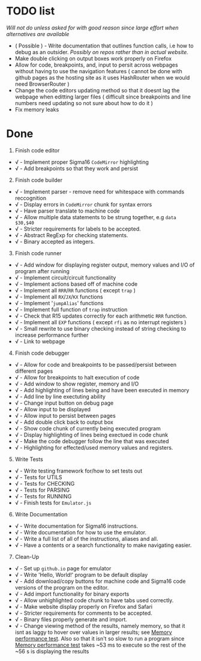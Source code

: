 # TODO list

*Will not do unless asked for with good reason since large effort when alternatives are available*

* ( Possible ) - Write documentation that outlines function calls, i.e how to debug as an outsider. *Possibly on repos rather than in actual website.*
* Make double clicking on output boxes work properly on Firefox
* Allow for code, breakpoints, and, input to persit across webpages without having to use the navigation features ( cannot  be done with github pages as the hosting site as it uses HashRouter when we would need BrowserRouter )
* Change the code editors updating method so that it doesnt lag the webpage when editting larger files ( difficult since breakpoints and line numbers need updating so not sure about how to do it )
* Fix memory leaks

# Done

1. Finish code editor
* √ - Implement proper Sigma16 `CodeMirror` highlighting
* √ - Add breakpoints so that they work and persist

2. Finish code builder
* √ - Implement parser - remove need for whitespace with commands reccognition
* √ - Display errors in `CodeMirror` chunk for syntax errors
* √ - Have parser translate to machine code
* √ - Allow multiple data statements to be strung together, e.g `data $30,$40`
* √ - Stricter requirements for labels to be accepted.
* √ - Abstract RegExp for checking statements.
* √ - Binary accepted as integers.

3. Finish code runner
* √ - Add window for displaying register output, memory values and I/O of program after running
* √ - Implement circuit/circuit functionality
* √ - Implement actions based off of machine code
* √ - Implement all `RRR`/`RR` functions ( except `trap` )
* √ - Implement all `RX`/`JX`/`KX` functions
* √ - Implement '`jumpAlias`' functions
* √ - Implement full function of `trap` instruction
* √ - Check that R15 updates correctly for each arithmetic `RRR` function.
* √ - Implement all `EXP` functions ( except `rfi` as no interrupt registers )
* √ - Small rewrite to use binary checking instead of string checking to increase performance further
* √ - Link to webpage

4. Finish code debugger
* √ - Allow for code and breakpoints to be passed/persist between different pages
* √ - Allow for breakpoints to halt execution of code
* √ - Add window to show register, memory and I/O
* √ - Add highlighting of lines being and have been executed in memory
* √ - Add line by line exectuting ability
* √ - Change input button on debug page
* √ - Allow input to be displayed
* √ - Allow input to persist between pages
* √ - Add double click back to output box
* √ - Show code chunk of currently being executed program
* √ - Display highlighting of lines being exectued in code chunk
* √ - Make the code debugger follow the line that was executed
* √ - Highlighting for effected/used memory values and registers.

5. Write Tests
* √ - Write testing framework for/how to set tests out
* √ - Tests for UTILS
* √ - Tests for CHECKING
* √ - Tests for PARSING
* √ - Tests for RUNNING
* √ - Finish tests for `Emulator.js`

6. Write Documentation
* √ - Write documentation for Sigma16 instructions.
* √ - Write documentation for how to use the emulator.
* √ - Write a full list of all of the instructions, aliases and all.
* √ - Have a contents or a search functionality to make navigating easier.

7. Clean-Up
* √ - Set up `github.io` page for emulator
* √ - Write 'Hello, World!' program to be default display
* √ - Add download/copy buttons for machine code and Sigma16 code versions of the program on the editor.
* √ - Add import functionality for binary exports
* √ - Allow unhighlighted code chunk to have tabs used correctly.
* √ - Make website display properly on Firefox and Safari
* √ - Stricter requirements for comments to be accepted.
* √ - Binary files properly generate and import.
* √ - Change viewing method of the results, namely memory, so that it isnt as laggy to hover over values in larger results; see [Memory performance test](https://github.com/QuestioWo/Sigma17#memory-performance-test-). Also so that it isn't so slow to run a program since [Memory performance test](https://github.com/QuestioWo/Sigma17#memory-performance-test-) takes ~53 ms to execute so the rest of the ~56 s is displaying the results
